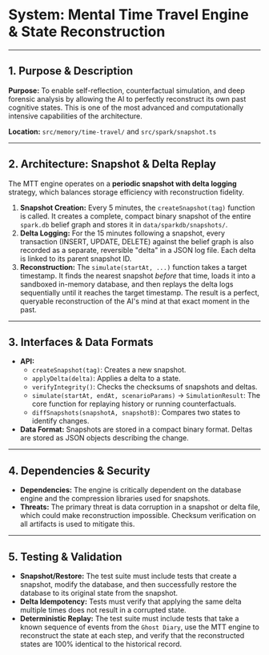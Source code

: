 # System: Mental Time Travel Engine & State Reconstruction

---

## 1. Purpose & Description

**Purpose:** To enable self-reflection, counterfactual simulation, and deep forensic analysis by allowing the AI to perfectly reconstruct its own past cognitive states. This is one of the most advanced and computationally intensive capabilities of the architecture.

**Location:** `src/memory/time-travel/` and `src/spark/snapshot.ts`

---

## 2. Architecture: Snapshot & Delta Replay

The MTT engine operates on a **periodic snapshot with delta logging** strategy, which balances storage efficiency with reconstruction fidelity.

1.  **Snapshot Creation:** Every 5 minutes, the `createSnapshot(tag)` function is called. It creates a complete, compact binary snapshot of the entire `spark.db` belief graph and stores it in `data/sparkdb/snapshots/`.
2.  **Delta Logging:** For the 15 minutes following a snapshot, every transaction (INSERT, UPDATE, DELETE) against the belief graph is also recorded as a separate, reversible "delta" in a JSON log file. Each delta is linked to its parent snapshot ID.
3.  **Reconstruction:** The `simulate(startAt, ...)` function takes a target timestamp. It finds the nearest snapshot *before* that time, loads it into a sandboxed in-memory database, and then replays the delta logs sequentially until it reaches the target timestamp. The result is a perfect, queryable reconstruction of the AI's mind at that exact moment in the past.

---

## 3. Interfaces & Data Formats

*   **API:**
    *   `createSnapshot(tag)`: Creates a new snapshot.
    *   `applyDelta(delta)`: Applies a delta to a state.
    *   `verifyIntegrity()`: Checks the checksums of snapshots and deltas.
    *   `simulate(startAt, endAt, scenarioParams)` -> `SimulationResult`: The core function for replaying history or running counterfactuals.
    *   `diffSnapshots(snapshotA, snapshotB)`: Compares two states to identify changes.
*   **Data Format:** Snapshots are stored in a compact binary format. Deltas are stored as JSON objects describing the change.

---

## 4. Dependencies & Security

*   **Dependencies:** The engine is critically dependent on the database engine and the compression libraries used for snapshots.
*   **Threats:** The primary threat is data corruption in a snapshot or delta file, which could make reconstruction impossible. Checksum verification on all artifacts is used to mitigate this.

---

## 5. Testing & Validation

*   **Snapshot/Restore:** The test suite must include tests that create a snapshot, modify the database, and then successfully restore the database to its original state from the snapshot.
*   **Delta Idempotency:** Tests must verify that applying the same delta multiple times does not result in a corrupted state.
*   **Deterministic Replay:** The test suite must include tests that take a known sequence of events from the `Ghost Diary`, use the MTT engine to reconstruct the state at each step, and verify that the reconstructed states are 100% identical to the historical record.